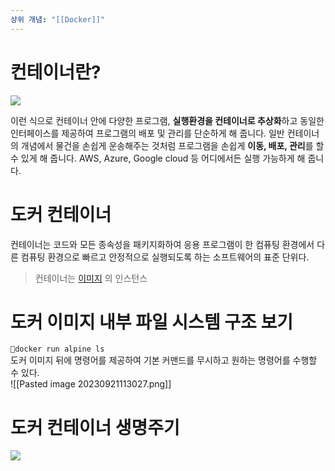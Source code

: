```yaml
---
상위 개념: "[[Docker]]"
---
```

# 컨테이너란? 

![](https://i.imgur.com/pB8DjOm.png)

이런 식으로 컨테이너 안에 다양한 프로그램, **실행환경을 컨테이너로 추상화**하고 동일한 인터페이스를 제공하여 프로그램의 배포 및 관리를 단순하게 해 줍니다. 일반 컨테이너의 개념에서 물건을 손쉽게 운송해주는 것처럼 프로그램을 손쉽게 **이동, 배포, 관리**를 할 수 있게 해 줍니다. AWS, Azure, Google cloud 등 어디에서든 실행 가능하게 해 줍니다.

# 도커 컨테이너
컨테이너는 코드와 모든 종속성을 패키지화하여 응용 프로그램이 한 컴퓨팅 환경에서 다른 컴퓨팅 환경으로 빠르고 안정적으로 실행되도록 하는 소프트웨어의 표준 단위다.
> 컨테이너는 [이미지](Docker%20Image.md) 의 인스턴스

# 도커 이미지 내부 파일 시스템 구조 보기
`docker run alpine ls`  
도커 이미지 뒤에 명령어를 제공하여 기본 커맨드를 무시하고 원하는 명령어를 수행할 수 있다.  
![[Pasted image 20230921113027.png]]

# 도커 컨테이너 생명주기

![](https://i.imgur.com/gXexRVA.png)



